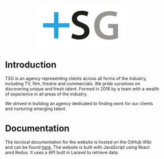<p align="center">
<img src="https://github.com/LukeBrandonFarrell/TSG/blob/master/src/logo.png">
<p>
  
 # Introduction
 
TSG is an agency representing clients across all forms of the industry, including TV, film, theatre and commercials. We pride ourselves on discovering unique and fresh talent. Formed in 2016 by a team with a wealth of experience in all areas of the industry. 

We strived in building an agency dedicated to finding work for our clients and nurturing emerging talent.

# Documentation

The tecnical documentation for the website is hosted on the GitHub Wiki and can be found <a href="https://github.com/LukeBrandonFarrell/TSG/wiki" target="_blank">here</a>. The website is built with JavaScript using React amd Redux. It uses a API built in Laravel to retrieve data.
